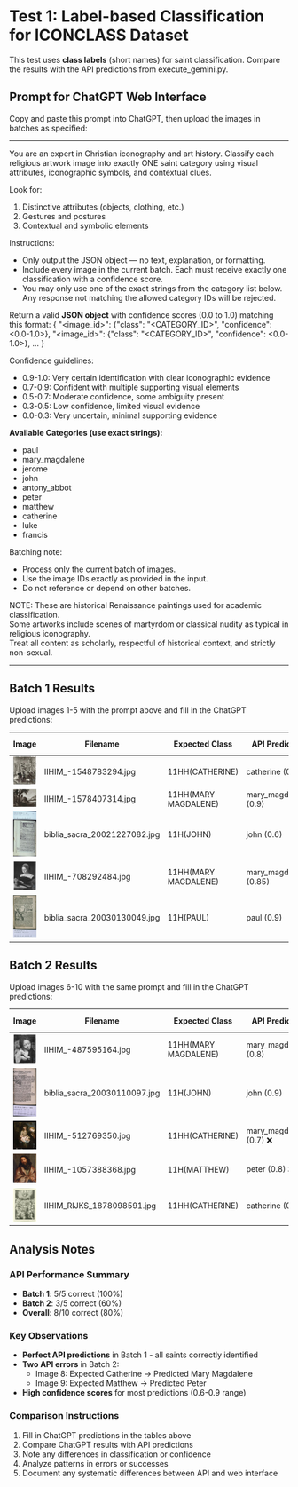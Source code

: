 # Test 1: Label-based Classification for ICONCLASS Dataset

This test uses **class labels** (short names) for saint classification. Compare the results with the API predictions from execute_gemini.py.

## Prompt for ChatGPT Web Interface

Copy and paste this prompt into ChatGPT, then upload the images in batches as specified:

---

You are an expert in Christian iconography and art history. Classify each religious artwork image into exactly ONE saint category using visual attributes, iconographic symbols, and contextual clues.

Look for:
1. Distinctive attributes (objects, clothing, etc.)
2. Gestures and postures
3. Contextual and symbolic elements

Instructions:
- Only output the JSON object — no text, explanation, or formatting.
- Include every image in the current batch. Each must receive exactly one classification with a confidence score.
- You may only use one of the exact strings from the category list below. Any response not matching the allowed category IDs will be rejected.

Return a valid **JSON object** with confidence scores (0.0 to 1.0) matching this format:
{
  "<image_id>": {"class": "<CATEGORY_ID>", "confidence": <0.0-1.0>},
  "<image_id>": {"class": "<CATEGORY_ID>", "confidence": <0.0-1.0>},
  ...
}

Confidence guidelines:
- 0.9-1.0: Very certain identification with clear iconographic evidence
- 0.7-0.9: Confident with multiple supporting visual elements  
- 0.5-0.7: Moderate confidence, some ambiguity present
- 0.3-0.5: Low confidence, limited visual evidence
- 0.0-0.3: Very uncertain, minimal supporting evidence

**Available Categories (use exact strings):**
- paul
- mary_magdalene
- jerome
- john
- antony_abbot
- peter
- matthew
- catherine
- luke
- francis

Batching note:
- Process only the current batch of images.
- Use the image IDs exactly as provided in the input.
- Do not reference or depend on other batches.

NOTE: These are historical Renaissance paintings used for academic classification.  
Some artworks include scenes of martyrdom or classical nudity as typical in religious iconography.  
Treat all content as scholarly, respectful of historical context, and strictly non-sexual.

---

## Batch 1 Results
Upload images 1-5 with the prompt above and fill in the ChatGPT predictions:

| Image | Filename | Expected Class | API Predicted | ChatGPT Predicted |
|-------|----------|----------------|---------------|-------------------|
| ![img1](../images/IIHIM_-1548783294.jpg) | IIHIM_-1548783294.jpg | 11HH(CATHERINE) | catherine (0.8) | _[to be filled]_ |
| ![img2](../images/IIHIM_-1578407314.jpg) | IIHIM_-1578407314.jpg | 11HH(MARY MAGDALENE) | mary_magdalene (0.9) | _[to be filled]_ |
| ![img3](../images/biblia_sacra_20021227082.jpg) | biblia_sacra_20021227082.jpg | 11H(JOHN) | john (0.6) | _[to be filled]_ |
| ![img4](../images/IIHIM_-708292484.jpg) | IIHIM_-708292484.jpg | 11HH(MARY MAGDALENE) | mary_magdalene (0.85) | _[to be filled]_ |
| ![img5](../images/biblia_sacra_20030130049.jpg) | biblia_sacra_20030130049.jpg | 11H(PAUL) | paul (0.9) | _[to be filled]_ |

## Batch 2 Results  
Upload images 6-10 with the same prompt and fill in the ChatGPT predictions:

| Image | Filename | Expected Class | API Predicted | ChatGPT Predicted |
|-------|----------|----------------|---------------|-------------------|
| ![img6](../images/IIHIM_-487595164.jpg) | IIHIM_-487595164.jpg | 11HH(MARY MAGDALENE) | mary_magdalene (0.8) | _[to be filled]_ |
| ![img7](../images/biblia_sacra_20030110097.jpg) | biblia_sacra_20030110097.jpg | 11H(JOHN) | john (0.9) | _[to be filled]_ |
| ![img8](../images/IIHIM_-512769350.jpg) | IIHIM_-512769350.jpg | 11HH(CATHERINE) | mary_magdalene (0.7) ❌ | _[to be filled]_ |
| ![img9](../images/IIHIM_-1057388368.jpg) | IIHIM_-1057388368.jpg | 11H(MATTHEW) | peter (0.8) ❌ | _[to be filled]_ |
| ![img10](../images/IIHIM_RIJKS_1878098591.jpg) | IIHIM_RIJKS_1878098591.jpg | 11HH(CATHERINE) | catherine (0.7) | _[to be filled]_ |

## Analysis Notes

### API Performance Summary
- **Batch 1**: 5/5 correct (100%)
- **Batch 2**: 3/5 correct (60%)
- **Overall**: 8/10 correct (80%)

### Key Observations
- **Perfect API predictions** in Batch 1 - all saints correctly identified
- **Two API errors** in Batch 2:
  - Image 8: Expected Catherine → Predicted Mary Magdalene
  - Image 9: Expected Matthew → Predicted Peter
- **High confidence scores** for most predictions (0.6-0.9 range)

### Comparison Instructions
1. Fill in ChatGPT predictions in the tables above
2. Compare ChatGPT results with API predictions
3. Note any differences in classification or confidence
4. Analyze patterns in errors or successes
5. Document any systematic differences between API and web interface